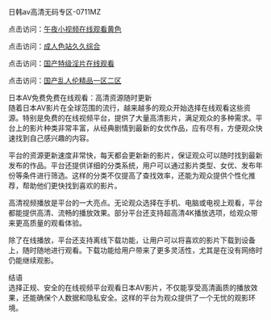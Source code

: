 日韩av高清无码专区-0711MZ

点击访问：<a href="https://heiliaowt0d7p.pages.dev">午夜小视频在线观看黄色</a>

点击访问：<a href="https://heiliaozj3tjd.pages.dev">成人色站久久综合</a>

点击访问：<a href="https://heiliaowzu4ur.pages.dev">国产特级淫片在线观看</a>

点击访问：<a href="https://heiliaoxwd5i8.pages.dev">国产乱人伦精品一区二区</a>

日本AV免费免费在线观看：高清资源随时更新  
随着日本AV影片在全球范围的流行，越来越多的观众开始选择在线观看这些资源。特别是免费的在线视频平台，提供了大量高清影片，满足观众的多种需求。平台上的影片种类非常丰富，从经典剧情到最新的女优作品，应有尽有，方便观众快速找到自己感兴趣的内容。

平台的资源更新速度非常快，每天都会更新新的影片，保证观众可以随时找到最新发布的作品。平台还提供详细的分类系统，用户可以通过影片类型、女优、发布年份等条件进行筛选。这样的分类不仅提高了查找效率，还能为观众提供个性化推荐，帮助他们更快找到喜欢的影片。

高清视频播放是平台的一大亮点。无论观众选择在手机、电脑或电视上观看，平台都能提供高清、流畅的播放效果。部分平台还支持超高清4K播放选项，给观众带来更高质量的观看体验。

除了在线播放，平台还支持离线下载功能，让用户可以将喜欢的影片下载到设备上，随时随地进行观看。下载功能给用户带来了更多灵活性，尤其是在没有网络时仍能继续观影。

结语  
选择正规、安全的在线视频平台观看日本AV影片，不仅能享受高清画质的播放效果，还能确保个人数据和隐私安全。这样的平台为观众提供了一个无忧的观影环境。

<span style="display:none;">[Canonical link](https://github.com/error40466/yaaa04 )</span>


